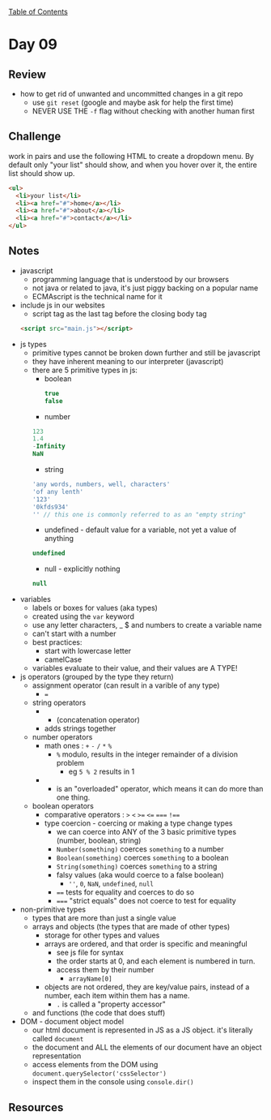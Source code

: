 
[Table of Contents](/README.md)

# Day 09

## Review
- how to get rid of unwanted and uncommitted changes in a git repo
	- use `git reset` (google and maybe ask for help the first time)
	- NEVER USE THE `-f` flag without checking with another human first

## Challenge
work in pairs and use the following HTML to create a dropdown menu. By default only "your list" should show, and when you hover over it, the entire list should show up.
```html
<ul>
  <li>your list</li>
  <li><a href="#">home</a></li>
  <li><a href="#">about</a></li>
  <li><a href="#">contact</a></li>
</ul>
```

## Notes
- javascript
	- programming language that is understood by our browsers
	- not java or related to java, it's just piggy backing on a popular name
	- ECMAscript is the technical name for it
- include js in our websites
	- script tag as the last tag before the closing body tag
	```html
	<script src="main.js"></script>
	```
- js types
	- primitive types cannot be broken down further and still be javascript
	- they have inherent meaning to our interpreter (javascript)
	- there are 5 primitive types in js:
		- boolean
			```js
			true
			false
			```
		- number
		```js
		123
		1.4
		-Infinity
		NaN
		```
		- string
		```js
		'any words, numbers, well, characters'
		'of any lenth'
		'123'
		'0kfds934'
		'' // this one is commonly referred to as an "empty string"
		```
		- undefined - default value for a variable, not yet a value of anything
		```js
		undefined
		```
		- null - explicitly nothing
		```js
		null
		```
- variables
	- labels or boxes for values (aka types)
	- created using the `var` keyword
	- use any letter characters, _ $ and numbers to create a variable name
	- can't start with a number
	- best practices:
		- start with lowercase letter
		- camelCase
	- variables evaluate to their value, and their values are A TYPE!
- js operators (grouped by the type they return)
	- assignment operator (can result in a varible of any type)
		- `=`
	- string operators
		- + (concatenation operator)
		- adds strings together
	- number operators
		- math ones :  `+` `-` `/` `*` `%`
			- `%` modulo, results in the integer remainder of a division problem
				- eg `5 % 2` results in 1
		- + is an "overloaded" operator, which means it can do more than one thing.
	- boolean operators
		- comparative operators : `>` `<` `>=` `<=` `===` `!==`
		- type coercion - coercing or making a type change types
			- we can coerce into ANY of the 3 basic primitive types (number, boolean, string)
			- `Number(something)` coerces `something` to a number
			- `Boolean(something)` coerces `something` to a boolean
			- `String(something)` coerces `something` to a string
			- falsy values (aka would coerce to a false boolean)
				- `''`, `0`, `NaN`, `undefined`, `null`
			- `==` tests for equality and coerces to do so
			- `===` "strict equals" does not coerce to test for equality
- non-primitive types
	- types that are more than just a single value
	- arrays and objects (the types that are made of other types)
		- storage for other types and values
		- arrays are ordered, and that order is specific and meaningful
			- see js file for syntax
			- the order starts at 0, and each element is numbered in turn.
			- access them by their number
				- `arrayName[0]`
		- objects are not ordered, they are key/value pairs, instead of a number, each item within them has a name.
			- `.` is called a "property accessor"
 	- and functions (the code that does stuff)
- DOM - document object model
	- our html document is represented in JS as a JS object. it's literally called `document`
	- the document and ALL the elements of our document have an object representation
	- access elements from the DOM using `document.querySelector('cssSelector')`
	- inspect them in the console using `console.dir()`

## Resources
